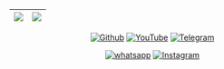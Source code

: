 

<!-- <p align="center"><a href="https://github.com/mr-internetix"><img title="Mr-Internetix" src="https://github-readme-stats.vercel.app/api?username=mr-internetix&show_icons=true&include_all_commits=true&theme=chartreuse-dark&cache_seconds=3200"></a>
</p>
<p align="center"><a href="https://github.com/mr-internetix"><img align="center" src="https://github-readme-stats.vercel.app/api/top-langs/?username=mr-internetix&title_color=ffffff&text_color=c9cacc&icon_color=2bbc8a&bg_color=1d1f21&layout=compact"></a>
</p>
 -->
 |![](https://github-readme-stats.vercel.app/api?username=mr-internetix&&show_icons=true&title_color=ffffff&icon_color=bb2acf&text_color=daf7dc&bg_color=151515)|![](https://github-readme-stats.vercel.app/api/top-langs/?username=mr-internetix&layout=compact&theme=tokyonight&langs_count=10)|
|-|-|
<p align="center">
<a href="https://github.com/mr-internetix"><img title="Github" src="https://img.shields.io/badge/Git-Hub-brightgreen?style=for-the-badge&logo=github"></a>
<a href="https://youtube.com/mr_internetix"><img title="YouTube" src="https://img.shields.io/badge/YouTube-Mr Internetix-red?style=for-the-badge&logo=Youtube"></a>
  <a href="https://www.t.me/mr_internetix"><img title="Telegram" src="https://img.shields.io/badge/Telegram-black?style=for-the-badge&logo=Telegram"></a>
</p>

<p align="center">
<a href="https://t.me/mr_internetix"><img title="whatsapp" src="https://img.shields.io/badge/whatsapp-blue?style=for-the-badge&logo=whatsapp"></a>
<a href="https://www.instagram.com/mr_internetix"><img title="Instagram" src="https://img.shields.io/badge/INSTAGRAM-purple?style=for-the-badge&logo=instagram"></a>
</p>
 
